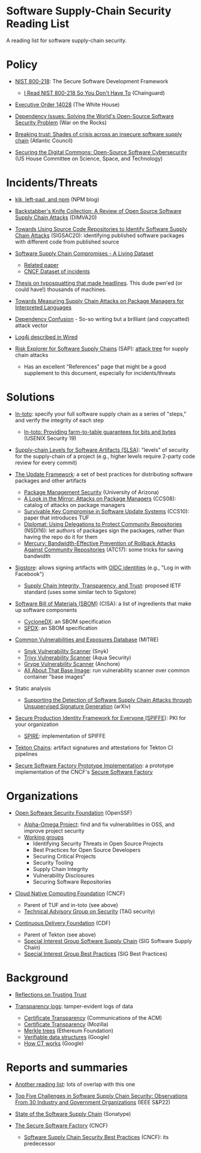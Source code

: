 # Software Supply-Chain Security Reading List

A reading list for software supply-chain security.


Policy
======

-   [NIST 800-218](https://nvlpubs.nist.gov/nistpubs/SpecialPublications/NIST.SP.800-218.pdf): The Secure Software Development Framework
    -   [I Read NIST 800-218 So You Don't Have To](https://blog.chainguard.dev/i-read-nist-800-218-so-you-dont-have-to-heres-what-to-watch-out-for/) (Chainguard)

-   [Executive Order 14028](https://www.nist.gov/itl/executive-order-improving-nations-cybersecurity) (The White House)

-   [Dependency Issues: Solving the World's Open-Source Software Security Problem](https://warontherocks.com/2022/05/dependency-issues-solving-the-worlds-open-source-software-security-problem/) (War on the Rocks)

-   [Breaking trust: Shades of crisis across an insecure software supply chain](https://www.atlanticcouncil.org/in-depth-research-reports/report/breaking-trust-shades-of-crisis-across-an-insecure-software-supply-chain/) (Atlantic Council)

-   [Securing the Digital Commons: Open-Source Software Cybersecurity](https://science.house.gov/hearings/securing-the-digital-commons-open-source-software-cybersecurity) (US House Committee on Science, Space, and Technology)

Incidents/Threats
=================

-   [kik, left-pad, and npm](https://blog.npmjs.org/post/141577284765/kik-left-pad-and-npm.html) (NPM blog)

-   [Backstabber's Knife Collection: A Review of Open Source Software Supply Chain Attacks](https://link.springer.com/chapter/10.1007/978-3-030-52683-2_2) (DIMVA20)

-   [Towards Using Source Code Repositories to Identify Software Supply Chain Attacks](https://dl.acm.org/doi/abs/10.1145/3372297.3420015?casa_token=YSsIGn2lAgUAAAAA:JKARdg_D0tPS1PerolfMMlhosOx-kbOMpcTqu6tn57rV9BGHbsacw03ORONpRclJ6yhkasajuYl2) (SIGSAC20): identifying published software packages with different code from published source

-   [Software Supply Chain Compromises - A Living Dataset](https://github.com/IQTLabs/software-supply-chain-compromises)
    -   [Related paper](https://www.usenix.org/system/files/login/articles/login_winter20_17_geer.pdf)
    -   [CNCF Dataset of incidents](https://github.com/cncf/tag-security/tree/main/supply-chain-security/compromises)

-   [Thesis on typosquatting that made headlines](https://incolumitas.com/data/thesis.pdf). This dude pwn'ed (or could have!) thousands of machines.

-   [Towards Measuring Supply Chain Attacks on Package Managers for Interpreted Languages](https://arxiv.org/abs/2002.01139)

-   [Dependency Confusion](https://medium.com/@alex.birsan/dependency-confusion-4a5d60fec610) - So-so writing but a brilliant (and copycatted) attack vector

-   [Log4j described in Wired](https://www.wired.com/story/log4j-flaw-hacking-internet/)

-   [Risk Explorer for Software Supply Chains](https://sap.github.io/risk-explorer-for-software-supply-chains/#/) (SAP): [attack tree](https://en.wikipedia.org/wiki/Attack_tree) for supply chain attacks
    - Has an excellent "References" page that might be a good supplement to this document, especially for incidents/threats

Solutions
=========

-   [In-toto](https://in-toto.io/): specify your full software supply chain as a series of "steps," and verify the integrity of each step
    -   [In-toto: Providing farm-to-table guarantees for bits and bytes](https://www.usenix.org/conference/usenixsecurity19/presentation/torres-arias) (USENIX Security 19)

-   [Supply-chain Levels for Software Artifacts (SLSA)](https://slsa.dev/): "levels" of security for the supply-chain of a project (e.g., higher levels require 2-party code review for every commit)

-   [The Update Framework](https://theupdateframework.io/): a set of best practices for distributing software packages and other artifacts
    -   [Package Management Security](https://theupdateframework.io/papers/package-management-security-tr08-02.pdf?raw=true) (University of Arizona)
    -   [A Look in the Mirror: Attacks on Package Managers](https://theupdateframework.io/papers/attacks-on-package-managers-ccs2008.pdf?raw=true) (CCS08): catalog of attacks on package managers
    -   [Survivable Key Compromise in Software Update Systems](https://theupdateframework.io/papers/survivable-key-compromise-ccs2010.pdf?raw=true) (CCS10): paper that introduces TUF
    -   [Diplomat: Using Delegations to Protect Community Repositories](https://theupdateframework.io/papers/protect-community-repositories-nsdi2016.pdf?raw=true) (NSDI16): let authors of packages sign the packages, rather than having the repo do it for them
    -   [Mercury: Bandwidth-Effective Prevention of Rollback Attacks Against Community Repositories](https://theupdateframework.io/papers/prevention-rollback-attacks-atc2017.pdf?raw=true) (ATC17): some tricks for saving bandwidth

-   [Sigstore](https://www.sigstore.dev/): allows signing artifacts with [OIDC identities](https://openid.net/connect/) (e.g., "Log in with Facebook")
    -   [Supply Chain Integrity, Transparency, and Trust](https://datatracker.ietf.org/doc/html/draft-birkholz-scitt-architecture-00.html): proposed IETF standard (uses some similar tech to Sigstore)

-   [Software Bill of Materials (SBOM)](https://www.cisa.gov/sbom) (CISA): a list of ingredients that make up software components
    -   [CycloneDX](https://cyclonedx.org/): an SBOM specification
    -   [SPDX](https://spdx.dev/): an SBOM specification

-   [Common Vulnerabilities and Exposures Database](https://www.cve.org/) (MITRE)
    -   [Snyk Vulnerability Scanner](https://snyk.io/learn/vulnerability-scanner/) (Snyk)
    -   [Trivy Vulnerability Scanner](https://aquasecurity.github.io/trivy/v0.27.1/) (Aqua Security)
    -   [Grype Vulnerability Scanner](https://github.com/anchore/grype) (Anchore)
    -   [All About That Base Image](https://uploads-ssl.webflow.com/6228fdbc6c97145dad2a9c2b/624e2337f70386ed568d7e7e_chainguard-all-about-that-base-image.pdf): run vulnerability scanner over common container "base images"

-   Static analysis
    -   [Supporting the Detection of Software Supply Chain Attacks through Unsupervised Signature Generation](https://arxiv.org/abs/2011.02235) (arXiv)

-   [Secure Production Identity Framework for Everyone (SPIFFE)](https://spiffe.io/): PKI for your organization
    -   [SPIRE](https://spiffe.io/docs/latest/spire-about/spire-concepts/): implementation of SPIFFE

-   [Tekton Chains](https://tekton.dev/docs/chains/): artifact signatures and attestations for Tekton CI pipelines

-   [Secure Software Factory Prototype Implementation](https://buildsec.github.io/ssf/): a prototype implementation of the CNCF's [Secure Software Factory](https://acrobat.adobe.com/link/review?uri=urn%3Aaaid%3Ascds%3AUS%3Ad35dcd5d-b284-381a-a948-0478460c7e4c#pageNum=6)

Organizations
=============

-   [Open Software Security Foundation](https://openssf.org/) (OpenSSF)
    -   [Alpha-Omega Project](https://openssf.org/community/alpha-omega/): find and fix vulnerabilities in OSS, and improve project security
    -   [Working groups](https://openssf.org/community/openssf-working-groups/)
        -   Identifying Security Threats in Open Source Projects
        -   Best Practices for Open Source Developers
        -   Securing Critical Projects
        -   Security Tooling
        -   Supply Chain Integrity
        -   Vulnerability Disclosures
        -   Securing Software Repositories

-   [Cloud Native Computing Foundation](https://www.cncf.io/) (CNCF)
    -   Parent of TUF and in-toto (see above)
    -   [Technical Advisory Group on Security](https://github.com/cncf/tag-security) (TAG security)

-   [Continuous Delivery Foundation](https://cd.foundation/) (CDF)
    -   Parent of Tekton (see above)
    -   [Special Interest Group Software Supply Chain](https://github.com/cdfoundation/sig-software-supply-chain) (SIG Software Supply Chain)
    -   [Special Interest Group Best Practices](https://github.com/cdfoundation/sig-best-practices) (SIG Best Practices)

Background
==========

-   [Reflections on Trusting Trust](https://www.cs.cmu.edu/~rdriley/487/papers/Thompson_1984_ReflectionsonTrustingTrust.pdf)

-   [Transparency logs](https://transparency.dev/): tamper-evident logs of data
    -   [Certificate Transparency](https://dl.acm.org/doi/fullHtml/10.1145/2659897?casa_token=WUWU20zV90gAAAAA:HMEtIURfaQFCRRnvpr09dz9tE-NLZ0cVYCWDK7LNN_4RxnCPoTQpLPshOQj-breDxmVuF5-JofeP) (Communications of the ACM)
    -   [Certificate Transparency](https://developer.mozilla.org/en-US/docs/Web/Security/Certificate_Transparency) (Mozilla)
    -   [Merkle trees](https://blog.ethereum.org/2015/11/15/merkling-in-ethereum/) (Ethereum Foundation)
    -   [Verifiable data structures](https://transparency.dev/verifiable-data-structures/) (Google)
    -   [How CT works](https://certificate.transparency.dev/howctworks/) (Google)

Reports and summaries
=====================

-   [Another reading list](https://github.com/chughes757/SecureSoftwareSupplyChain): lots of overlap with this one

-   [Top Five Challenges in Software Supply Chain Security: Observations From 30 Industry and Government Organizations](https://ieeexplore.ieee.org/stamp/stamp.jsp?arnumber=9740718&casa_token=uvuXkVAeGd0AAAAA:1qRdbyDo4wpb12N6Xu0Oxo92Wj9Quuy1eLIypdOqdGiasnbVHvX4eq7rBE7SA90Ib_br-5y6&tag=1) (IEEE S&P22)

-   [State of the Software Supply Chain](https://www.sonatype.com/hubfs/Q3%202021-State%20of%20the%20Software%20Supply%20Chain-Report/SSSC-Report-2021_0913_PM_2.pdf?hsLang=en-us) (Sonatype)

-   [The Secure Software Factory](https://github.com/cncf/tag-security/blob/main/supply-chain-security/secure-software-factory/Secure_Software_Factory_Whitepaper.pdf) (CNCF)
    -   [Software Supply Chain Security Best Practices](https://project.linuxfoundation.org/hubfs/CNCF_SSCP_v1.pdf) (CNCF): its predecessor
